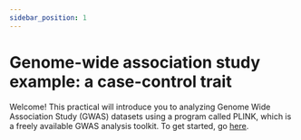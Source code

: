 ```yaml
---
sidebar_position: 1
---
```


# Genome-wide association study example: a case-control trait

Welcome!  This practical will introduce you to analyzing Genome Wide Association Study (GWAS) datasets using a program
called PLINK, which is a freely available GWAS analysis toolkit. To get started, go [here](./getting_setup.md).

